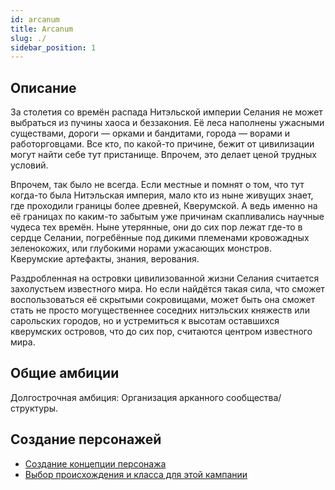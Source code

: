 ```yaml
---
id: arcanum
title: Arcanum
slug: ./
sidebar_position: 1
---
```


## Описание

За столетия со времён распада Нитэльской империи Селания не может выбраться из пучины хаоса и беззакония. Её леса наполнены ужасными существами, дороги — орками и бандитами, города — ворами и работорговцами. Все кто, по какой-то причине, бежит от цивилизации могут найти себе тут пристанище. Впрочем, это делает ценой трудных условий.

Впрочем, так было не всегда. Если местные и помнят о том, что тут когда-то была Нитэльская империя, мало кто из ныне живущих знает, где проходили границы более древней, Кверумской. А ведь именно на её границах по каким-то забытым уже причинам скапливались научные чудеса тех времён. Ныне утерянные, они до сих пор лежат где-то в сердце Селании, погребённые под дикими племенами кровожадных зеленокожих, или глубокими норами ужасающих монстров. Кверумские артефакты, знания, верования.

Раздробленная на островки цивилизованной жизни Селания считается захолустьем известного мира. Но если найдётся такая сила, что сможет воспользоваться её скрытыми сокровищами, может быть она сможет стать не просто могущественнее соседних нитэльских княжеств или сарольских городов, но и устремиться к высотам оставшихся кверумских островов, что до сих пор, считаются центром известного мира.

## Общие амбиции

Долгострочная амбиция: Организация арканного сообщества/структуры.

## Создание персонажей

- [Создание концепции персонажа](../concept)
- [Выбор происхождения и класса для этой кампании](characters)